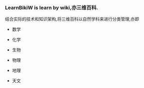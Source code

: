 ###	LearnBikiW is learn by wiki,亦三维百科.

结合实际的技术和知识架构,将三维百科以自然学科来进行分类管理,亦即

*	数学

*	化学

*	生物

*	物理

*	地理

*	天文

